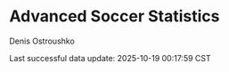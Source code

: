 # Advanced Soccer Statistics
Denis Ostroushko

<!-- gfm -->

Last successful data update: 2025-10-19 00:17:59 CST
